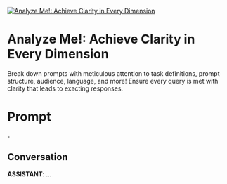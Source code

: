 
[![Analyze Me!: Achieve Clarity in Every Dimension](https://flow-user-images.s3.us-west-1.amazonaws.com/prompt/ijzt9ziFloEAwUiWVBh7A/1688134741382)]()
# Analyze Me!: Achieve Clarity in Every Dimension 
Break down prompts with meticulous attention to task definitions, prompt structure, audience, language, and more! Ensure every query is met with clarity that leads to exacting responses.

# Prompt

```
.
```

## Conversation

**ASSISTANT**: ...


